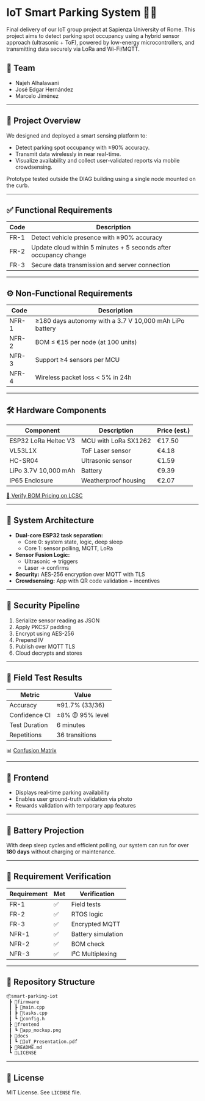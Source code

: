 # IoT Smart Parking System 🚗📡

Final delivery of our IoT group project at Sapienza University of Rome. This project aims to detect parking spot occupancy using a hybrid sensor approach (ultrasonic + ToF), powered by low-energy microcontrollers, and transmitting data securely via LoRa and Wi-Fi/MQTT.

## 👥 Team
- Najeh Alhalawani  
- José Edgar Hernández  
- Marcelo Jiménez

---

## 🧠 Project Overview

We designed and deployed a smart sensing platform to:
- Detect parking spot occupancy with ≥90% accuracy.
- Transmit data wirelessly in near real-time.
- Visualize availability and collect user-validated reports via mobile crowdsensing.

Prototype tested outside the DIAG building using a single node mounted on the curb.

---

## ✅ Functional Requirements

| Code | Description |
|------|-------------|
| FR-1 | Detect vehicle presence with ≥90% accuracy |
| FR-2 | Update cloud within 5 minutes + 5 seconds after occupancy change |
| FR-3 | Secure data transmission and server connection |

---

## ⚙️ Non-Functional Requirements

| Code | Description |
|------|-------------|
| NFR-1 | ≥180 days autonomy with a 3.7 V 10,000 mAh LiPo battery |
| NFR-2 | BOM ≤ €15 per node (at 100 units) |
| NFR-3 | Support ≥4 sensors per MCU |
| NFR-4 | Wireless packet loss < 5% in 24h |

---

## 🛠️ Hardware Components

| Component | Description | Price (est.) |
|----------|-------------|--------------|
| ESP32 LoRa Heltec V3 | MCU with LoRa SX1262 | €17.50 |
| VL53L1X | ToF Laser sensor | €4.18 |
| HC-SR04 | Ultrasonic sensor | €1.59 |
| LiPo 3.7V 10,000 mAh | Battery | €9.39 |
| IP65 Enclosure | Weatherproof housing | €2.07 |

[🔗 Verify BOM Pricing on LCSC](https://lcsc.com)

---

## 🧰 System Architecture

- **Dual-core ESP32 task separation:**
  - Core 0: system state, logic, deep sleep
  - Core 1: sensor polling, MQTT, LoRa
- **Sensor Fusion Logic:**
  - Ultrasonic → triggers
  - Laser → confirms
- **Security:** AES-256 encryption over MQTT with TLS
- **Crowdsensing:** App with QR code validation + incentives

---

## 🔐 Security Pipeline

1. Serialize sensor reading as JSON  
2. Apply PKCS7 padding  
3. Encrypt using AES-256  
4. Prepend IV  
5. Publish over MQTT TLS  
6. Cloud decrypts and stores  

---

## 🧪 Field Test Results

| Metric        | Value            |
|---------------|------------------|
| Accuracy      | ≈91.7% (33/36)   |
| Confidence CI | ±8% @ 95% level  |
| Test Duration | 6 minutes        |
| Repetitions   | 36 transitions   |

📊 [Confusion Matrix](#)

---

## 📱 Frontend

- Displays real-time parking availability
- Enables user ground-truth validation via photo
- Rewards validation with temporary app features

---

## 🔋 Battery Projection

With deep sleep cycles and efficient polling, our system can run for over **180 days** without charging or maintenance.

---

## 🧪 Requirement Verification

| Requirement | Met | Verification |
|-------------|-----|--------------|
| FR-1        | ✅  | Field tests  |
| FR-2        | ✅  | RTOS logic   |
| FR-3        | ✅  | Encrypted MQTT |
| NFR-1       | ✅  | Battery simulation |
| NFR-2       | ✅  | BOM check |
| NFR-3       | ✅  | I²C Multiplexing |

---

## 📁 Repository Structure

```bash
📦smart-parking-iot
 ┣ 📂firmware
 ┃ ┣ 📜main.cpp
 ┃ ┣ 📜tasks.cpp
 ┃ ┗ 📜config.h
 ┣ 📂frontend
 ┃ ┗ 📜app_mockup.png
 ┣ 📂docs
 ┃ ┗ 📜IoT_Presentation.pdf
 ┣ 📜README.md
 ┗ 📜LICENSE
```

---

## 📄 License

MIT License. See `LICENSE` file.